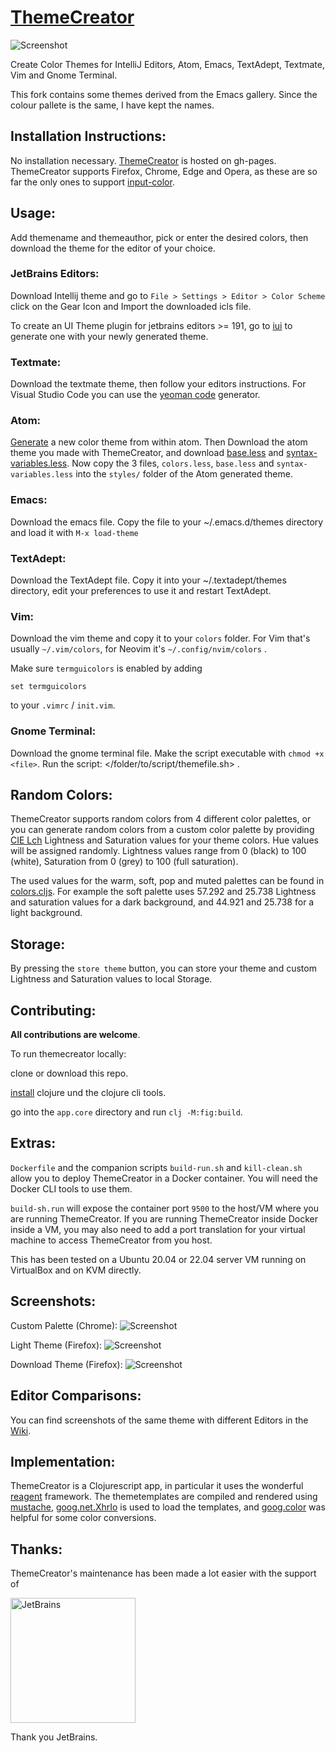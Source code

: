 [ThemeCreator](https://mswift42.github.io/themecreator/)
==============

![Screenshot](https://github.com/mswift42/themecreator/raw/master/screenshots/tc1chromehamburg.png)

Create Color Themes for IntelliJ Editors, Atom, Emacs, TextAdept, Textmate, Vim and Gnome Terminal.

This fork contains some themes derived from the Emacs gallery. Since the colour pallete is the same, I have kept the names.

Installation Instructions:
--------------------------

No installation necessary. [ThemeCreator](https://mswift42.github.io/themecreator/) is hosted on gh-pages. ThemeCreator supports Firefox, Chrome, Edge and Opera, as these are so far the only ones to support [input-color](https://caniuse.com/#feat=input-color).

Usage:
------

Add themename and themeauthor, pick or enter the desired colors, then download the theme for the editor of your choice.

### JetBrains Editors:

Download Intellij theme and go to `File > Settings > Editor > Color Scheme` click on the Gear Icon and Import the downloaded icls file.

To create an UI Theme plugin for jetbrains editors >= 191, go to [iui](https://github.com/mswift42/iui) to generate one
with your newly generated theme.

### Textmate:
Download the textmate theme, then follow your editors instructions. For Visual Studio Code you can use the [yeoman code](https://code.visualstudio.com/docs/tools/yocode) generator.

### Atom:
[Generate](https://atom.io/docs/latest/hacking-atom-creating-a-theme) a new color theme from within atom. Then Download the atom theme you made with ThemeCreator, and download [base.less](https://github.com/mswift42/themecreator/raw/master/base.less) and [syntax-variables.less](https://github.com/mswift42/themecreator/raw/master/syntax-variables.less). Now copy the 3 files, `colors.less`, `base.less` and `syntax-variables.less` into the `styles/` folder of the Atom generated theme.

### Emacs:
Download the emacs file. Copy the file to your ~/.emacs.d/themes directory and load it with `M-x load-theme`

### TextAdept:
Download the TextAdept file. Copy it into your ~/.textadept/themes directory, edit your preferences to use it and restart TextAdept.

### Vim:
Download the vim theme and copy it to your `colors` folder. For Vim that's usually `~/.vim/colors`, for Neovim it's `~/.config/nvim/colors` .

Make sure `termguicolors` is enabled by adding

`set termguicolors`

to your `.vimrc` / `init.vim`.

### Gnome Terminal:
Download the gnome terminal file. Make the script executable with `chmod +x <file>`. Run the script: </folder/to/script/themefile.sh> .


Random Colors:
--------------

ThemeCreator supports random colors from 4 different color palettes, or you can generate random colors from a custom color palette by providing [CIE Lch](http://www.colourphil.co.uk/lab_lch_colour_space.shtml) Lightness and Saturation values for your theme colors. Hue values will be assigned randomly. Lightness values range from 0 (black) to 100 (white), Saturation from 0 (grey) to 100 (full saturation).

The used values for the warm, soft, pop and muted palettes can be found in [colors.cljs](https://github.com/mswift42/themecreator/blob/master/app/src/cljs/app/colors.cljs#L210-231). For example the soft palette uses 57.292 and 25.738 Lightness and saturation values for a dark background, and 44.921 and 25.738 for a light background.

Storage:
--------

By pressing the `store theme` button, you can store your theme and custom Lightness and Saturation values to local Storage.


Contributing:
-------------

**All contributions are welcome**.

To run themecreator locally:

clone or download this repo.

[install](https://clojure.org/guides/getting_started) clojure und the clojure cli tools.

go into the `app.core` directory and run `clj -M:fig:build`.

Extras:
-------

`Dockerfile` and the companion scripts `build-run.sh` and `kill-clean.sh` allow you
to deploy ThemeCreator in a Docker container. You will need the Docker CLI tools to
use them.

`build-sh.run` will expose the container port `9500` to the host/VM where you are running
ThemeCreator. If you are running ThemeCreator inside Docker inside a VM, you may also
need to add a port translation for your virtual machine to access ThemeCreator from you host.

This has been tested on a Ubuntu 20.04 or 22.04 server VM running on VirtualBox and on KVM directly.


Screenshots:
------------

Custom Palette (Chrome):
![Screenshot ](https://github.com/mswift42/themecreator/raw/master/screenshots/tc1customchrome.png)

Light Theme (Firefox):
![Screenshot ](https://github.com/mswift42/themecreator/raw/master/screenshots/tc1white-sandfirefox.png)

Download Theme (Firefox):
![Screenshot ](https://github.com/mswift42/themecreator/raw/master/screenshots/tc1firefoxdownload.png)

Editor Comparisons:
-------------------

You can find screenshots of the same theme with different Editors in the [Wiki](https://github.com/mswift42/themecreator/wiki).


Implementation:
---------------

ThemeCreator is a Clojurescript app, in particular it uses the wonderful [reagent](http://reagent-project.github.io/) framework. The themetemplates are compiled and rendered using [mustache](https://github.com/janl/mustache.js/), [goog.net.XhrIo](https://developers.google.com/closure/library/docs/xhrio?hl=en) is used to load the templates, and [goog.color](https://google.github.io/closure-library/api/namespace_goog_color.html) was helpful for some color conversions.


Thanks:
-------

ThemeCreator's maintenance has been made a lot easier with the support of

<a href="https://www.jetbrains.com"> <img src="https://github.com/mswift42/themecreator/raw/master/jetbrains.png" width="200" height = "200" alt="JetBrains" /> </a>

Thank you JetBrains.
